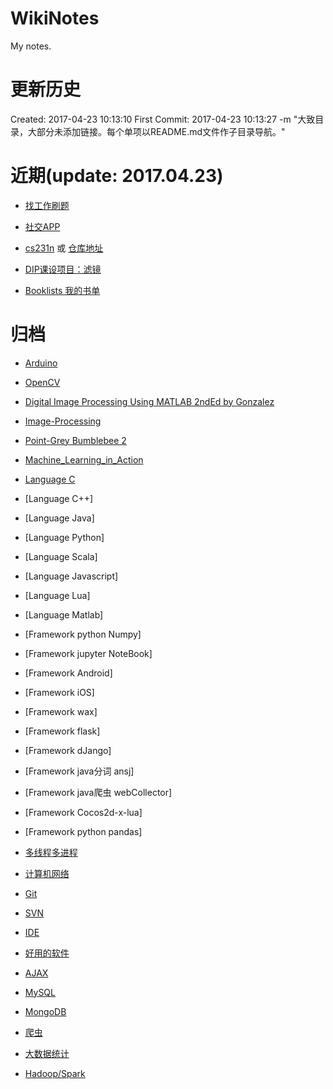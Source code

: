 # WikiNotes
My notes.

# 更新历史
Created: 2017-04-23 10:13:10
First Commit: 2017-04-23 10:13:27 -m "大致目录，大部分未添加链接。每个单项以README.md文件作子目录导航。"

# 近期(update: 2017.04.23)
* [找工作刷题](./Projects/Job/README.md)

* [社交APP](./Projects/匿名社交应用_秘密_安卓/README.md)

* [cs231n](./Intelligence/CS231n/README.md)
或 [仓库地址](https://github.com/Danceiny/my_cs231n)

* [DIP课设项目：滤镜]()

* [Booklists 我的书单](./Others/Booklists/README.md)

# 归档

* [Arduino](./Embedded/Arduino/README.md)

* [OpenCV](./Intelligence/Computer-Vision/OpenCV/README.md)

* [Digital Image Processing Using MATLAB 2ndEd by Gonzalez](./Intelligence/Computer-Vision/Digital%20Image%20Processing%20Using%20MATLAB%202ndEd%20by%20Gonzalez//README.md)

* [Image-Processing](./Intelligence/Computer-Vision/Image-Processing/README.md)

* [Point-Grey Bumblebee 2](./Intelligence/Computer-Vision/Point-Grey/README.md)

* [Machine_Learning_in_Action](./Intelligence/Machine_Learning_in_Action/README.md)

* [Language C]()
* [Language C++]
* [Language Java]
* [Language Python]
* [Language Scala]
* [Language Javascript]
* [Language Lua]
* [Language Matlab]

* [Framework python Numpy]
* [Framework jupyter NoteBook]

* [Framework Android]
* [Framework iOS]
* [Framework wax]

* [Framework flask]
* [Framework dJango]

* [Framework java分词 ansj]
* [Framework java爬虫 webCollector]

* [Framework Cocos2d-x-lua]


* [Framework python pandas]

* [多线程多进程]()
* [计算机网络]()
* [Git]()
* [SVN]()
* [IDE]()
* [好用的软件]()

* [AJAX]()
* [MySQL]()
* [MongoDB]()

* [爬虫]()

* [大数据统计]()

* [Hadoop/Spark]()